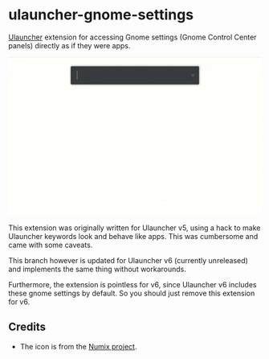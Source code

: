 # ulauncher-gnome-settings

[Ulauncher](https://ulauncher.io) extension for accessing Gnome settings (Gnome Control Center panels) directly as if they were apps.


![](settings-animation.gif)


This extension was originally written for Ulauncher v5, using a hack to make Ulauncher keywords look and behave like apps. This was cumbersome and came with some caveats.

This branch however is updated for Ulauncher v6 (currently unreleased) and implements the same thing without workarounds. 

Furthermore, the extension is pointless for v6, since Ulauncher v6 includes these gnome settings by default. So you should just remove this extension for v6.


## Credits
* The icon is from the [Numix project](https://github.com/numixproject).
